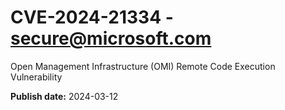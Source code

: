 # CVE-2024-21334 - secure@microsoft.com

Open Management Infrastructure (OMI) Remote Code Execution Vulnerability

**Publish date:** 2024-03-12
